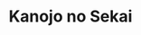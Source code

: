 --- 
title: "Kanojo no Sekai"
publishdate: "2019-6-16T16:48:46+02:00"
src: "https://365manga.net/manga/kanojo-no-sekai"
image: "https://data.365manga.net/images/thumbnails/16036-kanojo-no-sekai.jpg"
description: ""
---